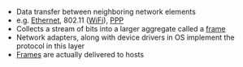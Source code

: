- Data transfer between neighboring network elements
- e.g. [Ethernet](../Protocols/Ethernet.md), 802.11 ([WiFi](../Protocols/WiFi.md)), [PPP](../Protocols/PPP.md)
- Collects a stream of bits into a larger aggregate called a [frame](Frame)
- Network adapters, along with device drivers in OS implement the protocol in this layer
- [Frames](../Frame.md) are actually delivered to hosts

